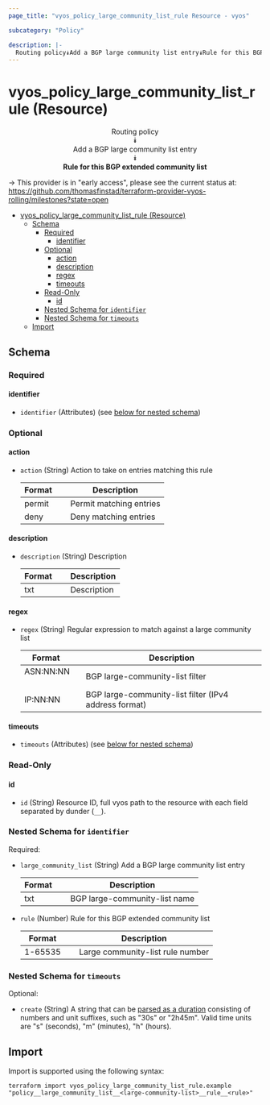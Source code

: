 ```yaml
---
page_title: "vyos_policy_large_community_list_rule Resource - vyos"

subcategory: "Policy"

description: |-
  Routing policy⯯Add a BGP large community list entry⯯Rule for this BGP extended community list
---
```


# vyos_policy_large_community_list_rule (Resource)
<center>


Routing policy  
⯯  
Add a BGP large community list entry  
⯯  
**Rule for this BGP extended community list**


</center>

-> This provider is in "early access", please see the current status at: https://github.com/thomasfinstad/terraform-provider-vyos-rolling/milestones?state=open

<!--TOC-->

- [vyos_policy_large_community_list_rule (Resource)](#vyos_policy_large_community_list_rule-resource)
  - [Schema](#schema)
    - [Required](#required)
      - [identifier](#identifier)
    - [Optional](#optional)
      - [action](#action)
      - [description](#description)
      - [regex](#regex)
      - [timeouts](#timeouts)
    - [Read-Only](#read-only)
      - [id](#id)
    - [Nested Schema for `identifier`](#nested-schema-for-identifier)
    - [Nested Schema for `timeouts`](#nested-schema-for-timeouts)
  - [Import](#import)

<!--TOC-->

<!-- schema generated by tfplugindocs -->
## Schema

### Required

#### identifier
- `identifier` (Attributes) (see [below for nested schema](#nestedatt--identifier))

### Optional

#### action
- `action` (String) Action to take on entries matching this rule

    |  Format  &emsp;|  Description              |
    |----------|---------------------------|
    |  permit  &emsp;|  Permit matching entries  |
    |  deny    &emsp;|  Deny matching entries    |
#### description
- `description` (String) Description

    |  Format  &emsp;|  Description  |
    |----------|---------------|
    |  txt     &emsp;|  Description  |
#### regex
- `regex` (String) Regular expression to match against a large community list

    |  Format     &emsp;|  Description                                            |
    |-------------|---------------------------------------------------------|
    |  ASN:NN:NN  &emsp;|  BGP large-community-list filter                        |
    |  IP:NN:NN   &emsp;|  BGP large-community-list filter (IPv4 address format)  |
#### timeouts
- `timeouts` (Attributes) (see [below for nested schema](#nestedatt--timeouts))

### Read-Only

#### id
- `id` (String) Resource ID, full vyos path to the resource with each field separated by dunder (`__`).

<a id="nestedatt--identifier"></a>
### Nested Schema for `identifier`

Required:

- `large_community_list` (String) Add a BGP large community list entry

    |  Format  &emsp;|  Description                    |
    |----------|---------------------------------|
    |  txt     &emsp;|  BGP large-community-list name  |
- `rule` (Number) Rule for this BGP extended community list

    |  Format   &emsp;|  Description                       |
    |-----------|------------------------------------|
    |  1-65535  &emsp;|  Large community-list rule number  |


<a id="nestedatt--timeouts"></a>
### Nested Schema for `timeouts`

Optional:

- `create` (String) A string that can be [parsed as a duration](https://pkg.go.dev/time#ParseDuration) consisting of numbers and unit suffixes, such as &#34;30s&#34; or &#34;2h45m&#34;. Valid time units are &#34;s&#34; (seconds), &#34;m&#34; (minutes), &#34;h&#34; (hours).

## Import

Import is supported using the following syntax:

```shell
terraform import vyos_policy_large_community_list_rule.example "policy__large_community_list__<large-community-list>__rule__<rule>"
```
